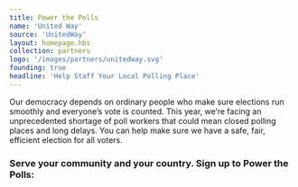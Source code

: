 ```yaml
---
title: Power the Polls
name: 'United Way'
source: 'UnitedWay'
layout: homepage.hbs
collection: partners
logo: '/images/partners/unitedway.svg'
founding: true
headline: 'Help Staff Your Local Polling Place'
---
```


Our democracy depends on ordinary people who make sure elections run smoothly and everyone’s vote is counted. This year, we’re facing an unprecedented shortage of poll workers that could mean closed polling places and long delays. You can help make sure we have a safe, fair, efficient election for all voters.

### Serve your community and your country. Sign up to Power the Polls:
